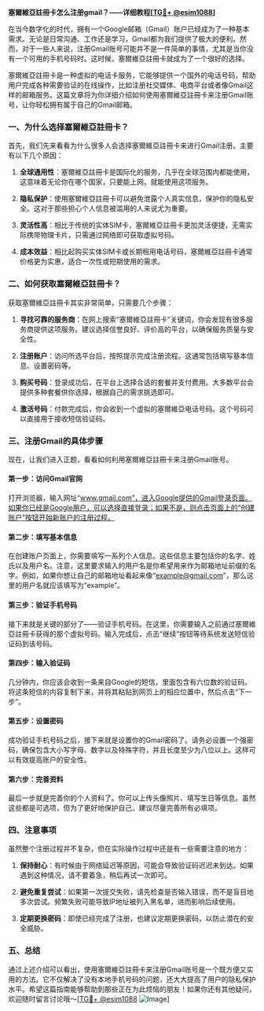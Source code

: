 **塞爾維亞註冊卡怎么注册gmail？——详细教程[[TG💪+ @esim1088](https://t.me/s/esim1088)]**

在当今数字化的时代，拥有一个Google邮箱（Gmail）账户已经成为了一种基本需求。无论是日常沟通、工作还是学习，Gmail都为我们提供了极大的便利。然而，对于一些人来说，注册Gmail账号可能并不是一件简单的事情，尤其是当你没有一个可用的手机号码时。这时候，塞爾維亞註冊卡就成为了一个很好的选择。

塞爾維亞註冊卡是一种虚拟的电话卡服务，它能够提供一个国外的电话号码，帮助用户完成各种需要验证的在线操作，比如注册社交媒体、电商平台或者像Gmail这样的邮箱服务。这篇文章将为你详细介绍如何使用塞爾維亞註冊卡来注册Gmail账号，让你轻松拥有属于自己的Gmail邮箱。

### 一、为什么选择塞爾維亞註冊卡？

首先，我们先来看看为什么很多人会选择塞爾維亞註冊卡来进行Gmail注册。主要有以下几个原因：

1. **全球通用性**：塞爾維亞註冊卡是国际化的服务，几乎在全球范围内都能使用，这意味着无论你在哪个国家，只要能上网，就能使用这项服务。
   
2. **隐私保护**：使用塞爾維亞註冊卡可以避免泄露个人真实信息，保护你的隐私安全。这对于那些担心个人信息被滥用的人来说尤为重要。

3. **灵活性高**：相比于传统的实体SIM卡，塞爾維亞註冊卡更加灵活便捷，无需实际携带物理卡片，只需通过网络即可获取虚拟号码。

4. **成本效益**：相比起购买实体SIM卡或长期租用电话号码，塞爾維亞註冊卡通常价格更为实惠，适合一次性或短期使用的需求。

### 二、如何获取塞爾維亞註冊卡？

获取塞爾維亞註冊卡其实非常简单，只需要几个步骤：

1. **寻找可靠的服务商**：在网上搜索“塞爾維亞註冊卡”关键词，你会发现有很多服务商提供这项服务。建议选择信誉良好、评价高的平台，以确保服务质量与安全性。

2. **注册账户**：访问所选平台后，按照提示完成注册流程。这通常包括填写基本信息、设置密码等。

3. **购买号码**：登录成功后，在平台上选择合适的套餐并支付费用。大多数平台会提供多种套餐供你选择，根据自己的需求挑选即可。

4. **激活号码**：付款完成后，你会收到一个虚拟的塞爾維亞电话号码。这个号码可以直接用于接收短信验证码。

### 三、注册Gmail的具体步骤

现在，让我们进入正题，看看如何利用塞爾維亞註冊卡来注册Gmail账号。

#### 第一步：访问Gmail官网

打开浏览器，输入网址“www.gmail.com”，进入Google提供的Gmail登录页面。如果你已经是Google用户，可以选择直接登录；如果不是，则点击页面上的“创建账户”按钮开始新账户的注册过程。

#### 第二步：填写基本信息

在创建账户页面上，你需要填写一系列个人信息。这些信息主要包括你的名字、姓氏以及用户名。注意，这里要求输入的用户名是你希望用来作为邮箱地址前缀的名字。例如，如果你想让自己的邮箱地址看起来像“example@gmail.com”，那么这里的用户名就应该填写为“example”。

#### 第三步：验证手机号码

接下来就是关键的部分了——验证手机号码。在这里，你需要输入之前通过塞爾維亞註冊卡获得的那个虚拟号码。输入完成后，点击“继续”按钮等待系统发送短信验证码到该号码。

#### 第四步：输入验证码

几分钟内，你应该会收到一条来自Google的短信，里面包含有六位数的验证码。将这条短信的内容复制下来，并将其粘贴到网页上的相应位置中，然后点击“下一步”。

#### 第五步：设置密码

成功验证手机号码之后，接下来就是设置你的Gmail密码了。请务必设置一个强密码，确保包含大小写字母、数字以及特殊字符，并且长度至少为八位以上。这样可以有效提高账户的安全性。

#### 第六步：完善资料

最后一步就是完善你的个人资料了。你可以上传头像照片、填写生日等信息。虽然这些都是可选项，但为了更好地保护自己，建议尽量完善所有必填项。

### 四、注意事项

虽然整个注册过程并不复杂，但在实际操作过程中还是有一些需要注意的地方：

1. **保持耐心**：有时候由于网络延迟等原因，可能会导致验证码迟迟未到达。如果遇到这种情况，请不要着急，稍后再试一次即可。

2. **避免重复尝试**：如果第一次提交失败，请先检查是否输入错误，而不是盲目地多次尝试。频繁失败可能导致IP地址被列入黑名单，进而影响后续使用。

3. **定期更换密码**：即使已经完成了注册，也建议定期更换密码，以防止潜在的安全威胁。

### 五、总结

通过上述介绍可以看出，使用塞爾維亞註冊卡来注册Gmail账号是一个既方便又实用的方法。它不仅解决了没有本地手机号码的问题，还大大提高了用户的隐私保护水平。希望这篇指南能够帮助到那些正在为此烦恼的朋友！如果你还有其他疑问，欢迎随时留言讨论哦～[[TG💪+ @esim1088](https://t.me/s/esim1088) ![Image](https://i.postimg.cc/4NQfJmqS/Snipaste-2025-05-13-00-14-12.png)]